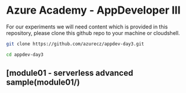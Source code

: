 # Azure Academy - AppDeveloper III

For our experiments we will need content which is provided in this repository, please clone this github repo to your machine or cloudshell.

```bash
git clone https://github.com/azurecz/appdev-day3.git

cd appdev-day3
```

## [module01 - serverless advanced sample(module01/)